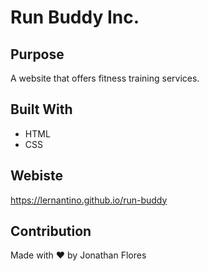 # Run Buddy Inc.

## Purpose
A website that offers fitness training services.

## Built With
* HTML
* CSS

## Webiste
https://lernantino.github.io/run-buddy

## Contribution
Made with ❤️ by Jonathan Flores
